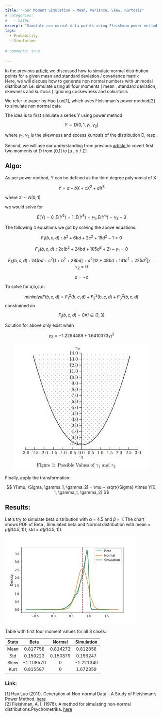 ```yaml
---
title: "Four Moment Simulation - Mean, Variance, Skew, Kurtosis"
# categories:
#   - maths
excerpt: "Simulate non normal data points using Fleishman power method targeting first four moments" 
tags:
  - Probability 
  - Simulation

# comments: true

--- 
```

<!-- [![Open In Colab](https://colab.research.google.com/assets/colab-badge.svg)](https://colab.research.google.com/drive/1OonMdRn8GxvdiRFQ17sm2d0qyiLISxyS?usp=sharing) -->

<!-- ## Introduction -->
In the previous  <a href = "/TwoMomentSimulation/"> article </a>  we discussed how to simulate normal distribution points for a given mean and standard deviation / covariance matrix <br/>
Here, we will discuss how to generate non normal numbers with unimodal distribution i.e. simulate using all four moments ( mean , standard deviation, skewness and kurtosis ) ignoring coskewness and cokurtosis <br/>

We refer to paper by Hao Luo[1], which uses Fleishman's power method[2] to simulate non normal data 

The idea is to first simulate a series Y using power method

$$ Y \sim D(0,1, \gamma_{1}, \gamma_{2}) $$ 

where $\gamma_{1}$, $\gamma_{2}$  is the skewness and excess kurtosis of the distribution D, resp. <br/>

Second, we will use our understanding from previous <a href = "/TwoMomentSimulation/"> article </a> to covert first two moments of D from [0,1] to [$\mu$ , $\sigma$ / $\Sigma$]

## Algo:
As per power method, Y can be defined as the third degree polynomial of X

$$ Y = a + bX + cX^{2} + dX^{3} $$ 

where $X \sim N(0,1)$  

we would solve for 

$$ E(Y) = 0 , E(Y^{2}) = 1, E(Y^{3}) = \gamma_{1}, E(Y^{4}) = \gamma_{2} + 3 $$

The following 4 equations we got by solving the above equations:

$$ F_1(b,c,d) : b^2+6bd+ 2c^2 +15d^2-1 =0 $$

$$ F_2(b,c,d) : 2c(b^2+24bd+105d^2+2)-\gamma_1=0$$

$$ F_3(b,c,d) : 24(bd + c^2[1 + b^2 + 28bd] + d^2[12 + 48bd + 141c^2 + 225d^2])-\gamma_2 = 0 $$

$$ a = -c $$

To solve for a,b,c,d:

$$ minimize F(b,c,d) = F_1^2(b,c,d)+F_2^2(b,c,d)+F_3^2(b,c,d) $$ constrained on 

$$ F_i(b,c,d) =0  \forall i \in (1,3) $$

Solution for above only exist when

$$ \gamma_2 = −1.2264489 + 1.6410373 \gamma_1^2  $$


<p align="center"><img src="/assets/images/2021/Oct/FourMomentSimulation_Gamma.png"></p>


Finally, apply the transformation:

$$ Y[\mu, \Sigma, \gamma_1, \gamma_2] = \mu + \sqrt{\Sigma} \times Y[0, 1, \gamma_1, \gamma_2] $$

## Results:
Let's try to simulate beta distribution with $\alpha$  = 4.5 and $\beta$ = 1. The chart shows PDF of Beta , Simulated beta and Normal distribution with mean = $\mu$($\beta$($4.5,1$)), std = $\sigma$($\beta$($4.5,1$)).


<a href="/assets/images/2021/Oct/FourMomentSimulation_Sim.jpg"><img src="/assets/images/2021/Oct/FourMomentSimulation_Sim.jpg"></a>

Table with first four moment values for all 3 cases:

| Stats | Beta | Normal | Simulation |
| :-------: | :---------: | :---------: | :---------: | 
| Mean | 0.817758 | 0.814272| 0.812858| 
| Std | 0.150223 |0.150879 | 0.156247|
| Skew | -1.108570| 0 | -1.221340|
| Kurt | 0.815587| 0 | 1.672359|



### Link:
[1] Hao Luo (2011). Generation of Non-normal Data – A Study of Fleishman’s Power Method. <a href = "https://www.diva-portal.org/smash/get/diva2:407995/FULLTEXT01.pdf"> here</a> <br/>
[2] Fleishman, A. I. (1978). A method for simulating non-normal distributions.Psychometrika. <a href = "https://link.springer.com/article/10.1007/BF02293811"> here</a>

